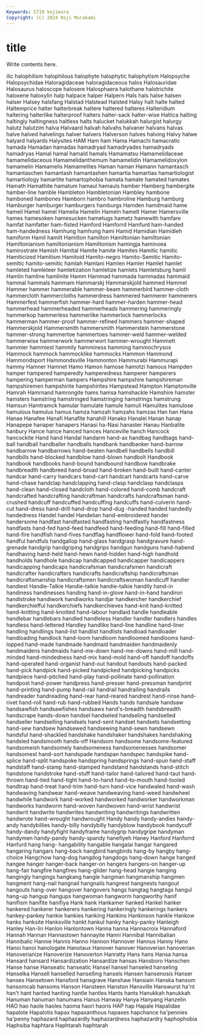 ```yaml
---
Keywords: 5719 kojimura
Copyright: (C) 2024 Koji Murakami
---
```


# title

Write contents here.



ilic halophilism halophilous halophyte halophytic halophytism Halopsyche Halopsychidae Haloragidaceae haloragidaceous
halos Halosauridae Halosaurus haloscope halosere Halosphaera halothane halotrichite haloxene haloxylin
halp halpace halper Halpern Hals hals halse halsen halser Halsey
halsfang Halstad Halstead Halsted Halsy halt halte halted Haltemprice halter
halterbreak haltere haltered halteres Halteridium haltering halterlike halterproof halters halter-sack
halter-wise Haltica halting haltingly haltingness haltless halts halucket halukkah halurgist
halurgy halutz halutzim halva Halvaard halvah halvahs halvaner halvans halvas
halve halved halvelings halver halvers Halverson halves halving Halvy halwe
halyard halyards Halysites HAM Ham ham Hama Hamachi hamacratic hamada
Hamadan hamadas hamadryad hamadryades hamadryads hamadryas Hamal hamal hamald hamals
Hamamatsu Hamamelidaceae hamamelidaceous Hamamelidanthemum hamamelidin Hamamelidoxylon hamamelin Hamamelis Hamamelites Haman
haman Hamann hamantasch hamantaschen hamantash hamantashen hamartia hamartias hamartiologist hamartiology
hamartite hamartophobia hamata hamate hamated hamates Hamath Hamathite hamatum hamaul
hamauls hamber Hamberg hambergite hamber-line hamble Hambleton Hambletonian Hambley hambone
hamboned hambones Hamborn hambro hambroline Hamburg hamburg Hamburger hamburger hamburgers
hamburgs Hamden hamdmaid hame hameil Hamel hamel Hamelia Hamelin Hameln
hamelt Hamer Hamersville hames hamesoken hamesucken hametugs hametz hamewith hamfare
hamfat hamfatter ham-fisted Hamford Hamforrd Hamfurd ham-handed ham-handedness Hamhung hamhung
hami Hamid Hamidian Hamidieh hamiform Hamil hamilt Hamilton hamilton Hamiltonian
hamiltonian Hamiltonianism hamiltonianism Hamiltonism hamingja haminoea hamirostrate Hamish Hamital Hamite
hamite Hamites Hamitic hamitic Hamiticized Hamitism Hamitoid Hamito-negro Hamito-Semitic Hamito-semitic
hamito-semitic hamlah Hamlani Hamlen Hamler Hamlet hamlet hamleted hamleteer hamletization
hamletize hamlets Hamletsburg hamli Hamlin hamline hamlinite Hamm Hammad hammada
hammadas hammaid hammal hammals hammam Hammarskj Hammarskjold hammed Hammel Hammer
hammer hammerable hammer-beam hammerbird hammer-cloth hammercloth hammercloths hammerdress hammered hammerer
hammerers Hammerfest hammerfish hammer-hard hammer-harden hammer-head hammerhead hammerheaded hammerheads hammering
hammeringly hammerkop hammerless hammerlike hammerlock hammerlocks hammerman hammer-proof hammer-refined hammers
hammer-shaped Hammerskjold Hammersmith hammersmith Hammerstein hammerstone hammer-strong hammertoe hammertoes hammer-weld
hammer-welded hammerwise hammerwork hammerwort hammer-wrought Hammett hammier hammiest hammily hamminess
hamming hammochrysos Hammock hammock hammocklike hammocks Hammon Hammond Hammondsport Hammondsville
Hammonton Hammurabi Hammurapi hammy Hamner Hamnet Hamo Hamon hamose hamotzi
hamous Hampden hamper hampered hamperedly hamperedness hamperer hamperers hampering hamperman
hampers Hampshire hampshire hampshireman hampshiremen hampshirite hampshirites Hampstead Hampton Hamptonville
Hamrah Hamrnand hamrongite hams hamsa hamshackle Hamshire hamster hamsters hamstring
hamstringed hamstringing hamstrings hamstrung Hamsun Hamtramck hamular hamulate hamule hamuli
Hamulites hamulose hamulous hamulus hamus hamza hamzah hamzahs hamzas Han
han Hana Hanae Hanafee Hanafi Hanafite hanahill Hanako Hanalei Hanan
hanap Hanapepe hanaper hanapers Hanasi ha-Nasi hanaster Hanau Hanbalite hanbury
Hance hance hanced hances Hanceville hanch Hancock hancockite Hand hand
Handal handarm hand-ax handbag handbags hand-ball handball handballer handballs handbank
handbanker hand-barrow handbarrow handbarrows hand-beaten handbell handbells handbill handbills hand-blocked
handblow hand-blown handbolt Handbook handbook handbooks hand-bound handbound handbow handbrake
handbreadth handbreed hand-broad hand-broken hand-built hand-canter handcar hand-carry handcars hand-cart
handcart handcarts hand-carve hand-chase handclap handclapping hand-clasp handclasp handclasps hand-clean
hand-closed handcloth hand-colored hand-comb handcraft handcrafted handcrafting handcraftman handcrafts handcraftsman
hand-crushed handcuff handcuffed handcuffing handcuffs hand-culverin hand-cut hand-dress hand-drill hand-drop
hand-dug -handed handed handedly handedness Handel handel Handelian hand-embroidered hander
handersome handfast handfasted handfasting handfastly handfastness handfasts hand-fed hand-feed handfeed
hand-feeding hand-fill hand-filled hand-fire handfish hand-fives handflag handflower hand-fold hand-footed
handful handfuls handgallop hand-glass handgrasp handgravure hand-grenade handgrip handgriping handgrips
handgun handguns hand-habend handhaving hand-held hand-hewn hand-hidden hand-high handhold handholds
handhole handicap handicapped handicapper handicappers handicapping handicaps handicrafsman handicrafsmen handicraft
handicrafter handicrafters handicrafts handicraftship handicraftsman handicraftsmanship handicraftsmen handicraftswoman handicuff handier
handiest Handie-Talkie Handie-talkie handie-talkie handily hand-in handiness handinesses handing hand-in-glove
hand-in-hand handiron handistroke handiwork handiworks handjar handkercher handkerchief handkerchiefful handkerchiefs
handkerchieves hand-knit hand-knitted hand-knitting hand-knotted hand-labour handlaid handle handleable handlebar
handlebars handled handleless Handler handler handlers handles handless hand-lettered Handley
handlike hand-line handline hand-liner handling handlings hand-list handlist handlists handload
handloader handloading handlock hand-loom handloom handloomed handlooms hand-lopped hand-made handmade
handmaid handmaiden handmaidenly handmaidens handmaids hand-me-down hand-me-downs hand-mill hand-minded hand-mindedness
hand-mix hand-mold hand-off handoff handoffs hand-operated hand-organist hand-out handout handouts
hand-packed hand-pick handpick hand-picked handpicked handpicking handpicks handpiece hand-pitched hand-play
hand-pollinate hand-pollination handpost hand-power handpress hand-presser hand-pressman handprint hand-printing hand-pump
hand-rail handrail handrailing handrails handreader handreading hand-rear hand-reared handrest hand-rinse
hand-rivet hand-roll hand-rub hand-rubbed Hands hands handsale handsaw handsawfish handsawfishes
handsaws hand's-breadth handsbreadth handscrape hands-down handsel handseled handseling handselled handseller
handselling handsels hand-sent handset handsets handsetting hand-sew handsew handsewed handsewing
hand-sewn handsewn handsful hand-shackled handshake handshaker handshakes handshaking handsled handsmooth
hands-off Handsom handsome handsome-featured handsomeish handsomely handsomeness handsomenesses handsomer handsomest
hand-sort handspade handspan handspec handspike hand-splice hand-split handspoke handspring handsprings
hand-spun hand-staff handstaff hand-stamp hand-stamped handstand handstands hand-stitch handstone handstroke
hand-stuff hand-tailor hand-tailored hand-taut hand-thrown hand-tied hand-tight hand-to-hand hand-to-mouth hand-tooled
handtrap hand-treat hand-trim hand-turn hand-vice handwaled hand-wash handwaving handwear hand-weave
handweaving hand-weed handwheel handwhile handwork hand-worked handworked handworker handworkman handworks
handworm hand-woven handwoven hand-wrist handwrist handwrit handwrite handwrites handwriting handwritings
handwritten handwrote hand-wrought handwrought Handy handy handy-andies handy-andy handybillies handy-billy
handybilly handyblow handybook handycuff handy-dandy handyfight handyframe handygrip handygripe handyman
handymen handy-pandy handy-spandy hanefiyeh Haney Hanford Hanforrd Hanfurd hang hang-
hangability hangable hangalai hangar hangared hangaring hangars hang-back hangbird hangbirds
hang-by hangby hang-choice Hangchow hang-dog hangdog hangdogs hang-down hange hanged
hangee hanger hanger-back hanger-on hangers hangers-on hanger-up hang-fair hangfire hangfires
hang-glider hang-head hangie hanging hangingly hangings hangkang hangle hangman hangmanship
hangmen hangment hang-nail hangnail hangnails hangnest hangnests hangout hangouts hang-over
hangover hangovers hangs hangtag hangtags hangul hang-up hangup hangups hangwoman
hangworm hangworthy hanif hanifism hanifite hanifiya Hank hank Hankamer hanked
Hankel hanker hankered hankerer hankerers hankering hankeringly hankerings hankers hankey-pankey
hankie hankies hanking Hankins Hankinson hankle Hankow hanks hanksite Hanksville
hankt hankul hanky hanky-panky Hanleigh Hanley Han-lin Hanlon Hanlontown Hanna
hanna Hannacroix Hannaford Hannah Hannan Hannastown hannayite Hanni Hannibal Hannibalian
Hannibalic Hannie Hannis Hanno Hannon Hannover Hannus Hanny Hano Hanoi
hanoi hanologate Hanotaux Hanover hanover Hanoverian hanoverian Hanoverianize Hanoverize Hanoverton
Hanratty Hans hans Hansa hansa Hansard hansard Hansardization Hansardize hansas
Hansboro Hanschen Hanse hanse Hanseatic hanseatic Hansel hansel hanseled hanseling
Hanselka Hansell hanselled hanselling hansels Hansen hansenosis Hanser hanses Hansetown
Hansford hansgrave Hanshaw Hansiain Hanska hansom hansomcab hansoms Hanson Hansteen
Hanston Hansville Hanswurst ha'nt han't hant hanted hanting hantle hantles
Hants hants Hanukkah hanukkah Hanuman hanuman hanumans Hanus Hanway Hanya
Hanyang Hanzelin HAO hao haole haoles haoma haori haoris HAP
hap Hapale Hapalidae hapalote Hapalotis hapax hapaxanthous hapaxes hapchance ha'pennies
ha'penny haphazard haphazardly haphazardness haphazardry haphophobia Haphsiba haphtara Haphtarah haphtarah
